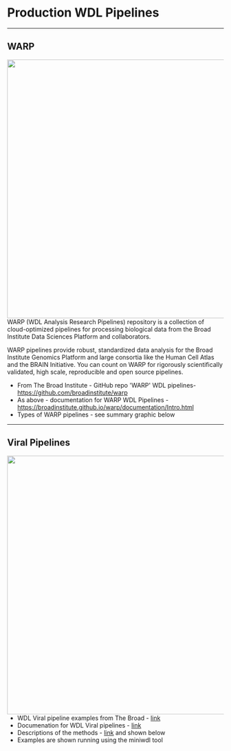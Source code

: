 # Production WDL Pipelines

---

## WARP

<img src="https://github.com/openwdl/learn-wdl/blob/master/images/WARP-pipelines.png" width="600" align="right">

WARP (WDL Analysis Research Pipelines) repository is a collection of cloud-optimized pipelines for processing biological data from the Broad Institute Data Sciences Platform and collaborators.  

WARP pipelines provide robust, standardized data analysis for the Broad Institute Genomics Platform and large consortia like the Human Cell Atlas and the BRAIN Initiative. You can count on WARP for rigorously scientifically validated, high scale, reproducible and open source pipelines.  


- From The Broad Institute - GitHub repo 'WARP' WDL pipelines- https://github.com/broadinstitute/warp
- As above - documentation for WARP WDL Pipelines - https://broadinstitute.github.io/warp/documentation/Intro.html
- Types of WARP pipelines - see summary graphic below

---

## Viral Pipelines

<img src="https://github.com/openwdl/learn-wdl/blob/master/images/viral-methods.png" width="600" align="left">  

  - WDL Viral pipeline examples from The Broad - [link](https://github.com/broadinstitute/viral-pipelines)  
  - Documenation for WDL Viral pipelines - [link](https://viral-pipelines.readthedocs.io/en/latest/workflows.html)
  - Descriptions of the methods - [link](https://viral-pipelines.readthedocs.io/en/latest/workflows.html) and shown below
  - Examples are shown running using the miniwdl tool



